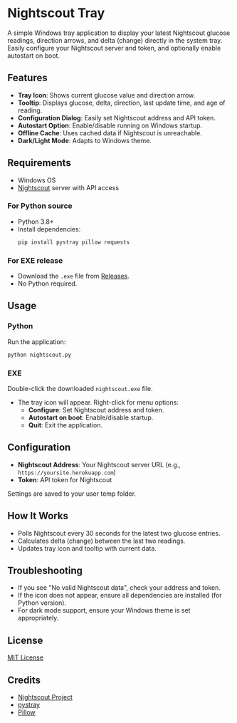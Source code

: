 # Nightscout Tray

A simple Windows tray application to display your latest Nightscout glucose readings, direction arrows, and delta (change) directly in the system tray. Easily configure your Nightscout server and token, and optionally enable autostart on boot.

## Features

- **Tray Icon**: Shows current glucose value and direction arrow.
- **Tooltip**: Displays glucose, delta, direction, last update time, and age of reading.
- **Configuration Dialog**: Easily set Nightscout address and API token.
- **Autostart Option**: Enable/disable running on Windows startup.
- **Offline Cache**: Uses cached data if Nightscout is unreachable.
- **Dark/Light Mode**: Adapts to Windows theme.

## Requirements

- Windows OS
- [Nightscout](https://www.nightscout.info/) server with API access

### For Python source

- Python 3.8+
- Install dependencies:
  ```sh
  pip install pystray pillow requests
  ```

### For EXE release

- Download the `.exe` file from [Releases](https://github.com/federico-castellani/Windows-Scout/releases).
- No Python required.

## Usage

### Python

Run the application:

```sh
python nightscout.py
```

### EXE

Double-click the downloaded `nightscout.exe` file.

- The tray icon will appear. Right-click for menu options:
  - **Configure**: Set Nightscout address and token.
  - **Autostart on boot**: Enable/disable startup.
  - **Quit**: Exit the application.

## Configuration

- **Nightscout Address**: Your Nightscout server URL (e.g., `https://yoursite.herokuapp.com`)
- **Token**: API token for Nightscout

Settings are saved to your user temp folder.

## How It Works

- Polls Nightscout every 30 seconds for the latest two glucose entries.
- Calculates delta (change) between the last two readings.
- Updates tray icon and tooltip with current data.

## Troubleshooting

- If you see "No valid Nightscout data", check your address and token.
- If the icon does not appear, ensure all dependencies are installed (for Python version).
- For dark mode support, ensure your Windows theme is set appropriately.

## License

[MIT License](https://github.com/federico-castellani/Windows-Scout/blob/main/LICENSE)

## Credits

- [Nightscout Project](https://www.nightscout.info/)
- [pystray](https://github.com/moses-palmer/pystray)
- [Pillow](https://python-pillow.org/)
